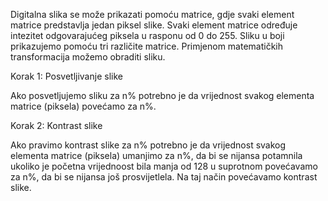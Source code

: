 Digitalna slika se može prikazati pomoću matrice, gdje svaki element matrice predstavlja jedan piksel slike.
Svaki element matrice određuje intezitet odgovarajućeg piksela u rasponu od 0 do 255.
Sliku u boji prikazujemo pomoću tri različite matrice.
Primjenom matematičkih transformacija možemo obraditi sliku.

Korak 1: Posvetljivanje slike

Ako posvetljujemo sliku za n% potrebno je da  vrijednost svakog elementa matrice (piksela)  povećamo  za n%.

Korak 2: Kontrast slike

Ako pravimo kontrast slike za n% potrebno je da vrijednost svakog elementa matrice (piksela) umanjimo za n%, da bi se nijansa potamnila ukoliko je početna vrijednoost bila  manja od 128 u suprotnom povećavamo za n%, da bi se nijansa još prosvijetlela.
Na taj način povećavamo kontrast slike.

